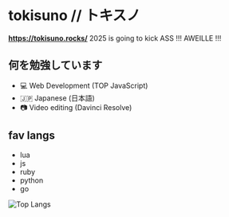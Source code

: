 # tokisuno // トキスノ

**https://tokisuno.rocks/**
2025 is going to kick ASS !!! AWEILLE !!!

## 何を勉強しています
- 💻 Web Development (TOP JavaScript)
- 🇯🇵 Japanese (日本語)
- 📷 Video editing (Davinci Resolve)

## fav langs
- lua
- js
- ruby
- python
- go

![Top Langs](https://github-readme-stats.vercel.app/api/top-langs/?username=tokisuno&hide=html,css,markdown,glsl,astro,makefile,rust)
